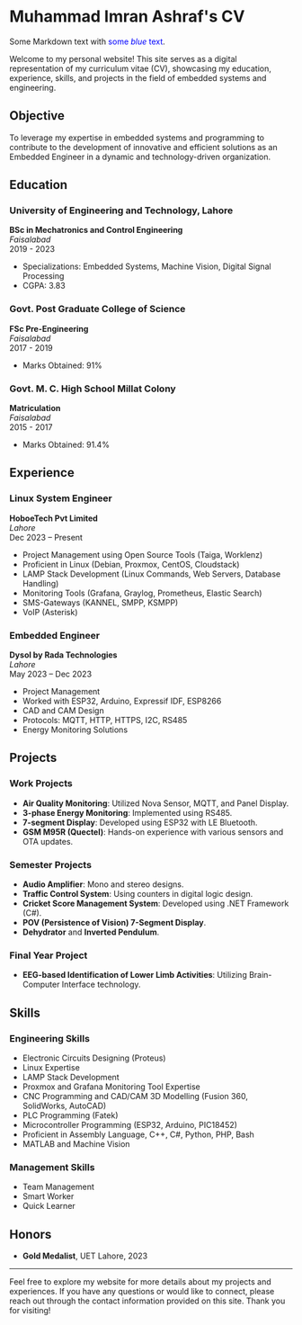 # Muhammad Imran Ashraf's CV
<p>Some Markdown text with <span style="color:blue">some <em>blue</em> text</span>.</p>
Welcome to my personal website! This site serves as a digital representation of my curriculum vitae (CV), showcasing my education, experience, skills, and projects in the field of embedded systems and engineering. 

## Objective
To leverage my expertise in embedded systems and programming to contribute to the development of innovative and efficient solutions as an Embedded Engineer in a dynamic and technology-driven organization.

## Education

### University of Engineering and Technology, Lahore
**BSc in Mechatronics and Control Engineering**  
*Faisalabad*  
2019 - 2023  
- Specializations: Embedded Systems, Machine Vision, Digital Signal Processing  
- CGPA: 3.83

### Govt. Post Graduate College of Science
**FSc Pre-Engineering**  
*Faisalabad*  
2017 - 2019  
- Marks Obtained: 91%

### Govt. M. C. High School Millat Colony
**Matriculation**  
*Faisalabad*  
2015 - 2017  
- Marks Obtained: 91.4%

## Experience

### Linux System Engineer
**HoboeTech Pvt Limited**  
*Lahore*  
Dec 2023 – Present  
- Project Management using Open Source Tools (Taiga, Worklenz)
- Proficient in Linux (Debian, Proxmox, CentOS, Cloudstack)
- LAMP Stack Development (Linux Commands, Web Servers, Database Handling)
- Monitoring Tools (Grafana, Graylog, Prometheus, Elastic Search)
- SMS-Gateways (KANNEL, SMPP, KSMPP)
- VoIP (Asterisk)

### Embedded Engineer
**Dysol by Rada Technologies**  
*Lahore*  
May 2023 – Dec 2023  
- Project Management
- Worked with ESP32, Arduino, Expressif IDF, ESP8266
- CAD and CAM Design
- Protocols: MQTT, HTTP, HTTPS, I2C, RS485
- Energy Monitoring Solutions

## Projects

### Work Projects
- **Air Quality Monitoring**: Utilized Nova Sensor, MQTT, and Panel Display.
- **3-phase Energy Monitoring**: Implemented using RS485.
- **7-segment Display**: Developed using ESP32 with LE Bluetooth.
- **GSM M95R (Quectel)**: Hands-on experience with various sensors and OTA updates.

### Semester Projects
- **Audio Amplifier**: Mono and stereo designs.
- **Traffic Control System**: Using counters in digital logic design.
- **Cricket Score Management System**: Developed using .NET Framework (C#).
- **POV (Persistence of Vision) 7-Segment Display**.
- **Dehydrator** and **Inverted Pendulum**.

### Final Year Project
- **EEG-based Identification of Lower Limb Activities**: Utilizing Brain-Computer Interface technology.

## Skills

### Engineering Skills
- Electronic Circuits Designing (Proteus)
- Linux Expertise
- LAMP Stack Development
- Proxmox and Grafana Monitoring Tool Expertise
- CNC Programming and CAD/CAM 3D Modelling (Fusion 360, SolidWorks, AutoCAD)
- PLC Programming (Fatek)
- Microcontroller Programming (ESP32, Arduino, PIC18452)
- Proficient in Assembly Language, C++, C#, Python, PHP, Bash
- MATLAB and Machine Vision

### Management Skills
- Team Management
- Smart Worker
- Quick Learner

## Honors
- **Gold Medalist**, UET Lahore, 2023

---

Feel free to explore my website for more details about my projects and experiences. If you have any questions or would like to connect, please reach out through the contact information provided on this site. Thank you for visiting!
